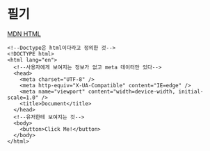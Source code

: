 # 필기

<a href="https://developer.mozilla.org/ko/docs/Web/HTML">MDN HTML</a>

```
<!--Doctype은 html이다라고 정의한 것-->
<!DOCTYPE html>
<html lang="en">
  <!--사용자에게 보여지는 정보가 없고 meta 데이터만 있다-->
  <head>
    <meta charset="UTF-8" />
    <meta http-equiv="X-UA-Compatible" content="IE=edge" />
    <meta name="viewport" content="width=device-width, initial-scale=1.0" />
    <title>Document</title>
  </head>
  <!--유저한테 보여지는 것-->
  <body>
    <button>Click Me!</button>
  </body>
</html>
```
